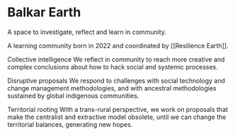 # Balkar Earth

A space to investigate, reflect and learn in community.

A learning community born in 2022 and coordinated by [[Resilience Earth]].

Collective intelligence
We reflect in community to reach more creative and complex conclusions about how to hack social and systemic processes.

Disruptive proposals
We respond to challenges with social technology and change management methodologies, and with ancestral methodologies sustained by global indigenous communities.

Territorial rooting
With a trans-rural perspective, we work on proposals that make the centralist and extractive model obsolete, until we can change the territorial balances, generating new hopes.
